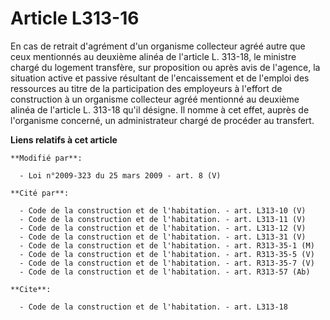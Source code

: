 # Article L313-16

En cas de retrait d'agrément d'un organisme collecteur agréé autre que ceux mentionnés au deuxième alinéa de l'article L.
313-18, le ministre chargé du logement transfère, sur proposition ou après avis de l'agence, la situation active et passive
résultant de l'encaissement et de l'emploi des ressources au titre de la participation des employeurs à l'effort de
construction à un organisme collecteur agréé mentionné au deuxième alinéa de l'article L. 313-18 qu'il désigne. Il nomme à
cet effet, auprès de l'organisme concerné, un administrateur chargé de procéder au transfert.

**Liens relatifs à cet article**

	**Modifié par**:

	  - Loi n°2009-323 du 25 mars 2009 - art. 8 (V)

	**Cité par**:

	  - Code de la construction et de l'habitation. - art. L313-10 (V)
	  - Code de la construction et de l'habitation. - art. L313-11 (V)
	  - Code de la construction et de l'habitation. - art. L313-12 (V)
	  - Code de la construction et de l'habitation. - art. L313-31 (V)
	  - Code de la construction et de l'habitation. - art. R313-35-1 (M)
	  - Code de la construction et de l'habitation. - art. R313-35-5 (V)
	  - Code de la construction et de l'habitation. - art. R313-35-7 (V)
	  - Code de la construction et de l'habitation. - art. R313-57 (Ab)

	**Cite**:

	  - Code de la construction et de l'habitation. - art. L313-18
